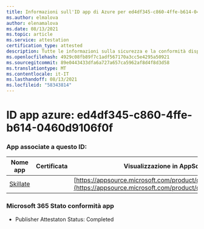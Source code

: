 ```yaml
---
title: Informazioni sull'ID app di Azure per ed4df345-c860-4ffe-b614-0460d9106f0f
ms.author: elmalova
author: elenamalova
ms.date: 08/13/2021
ms.topic: article
ms.service: attestation
certification_type: attested
description: Tutte le informazioni sulla sicurezza e la conformità disponibili per ed4df345-c860-4ffe-b614-0460d9106f0f.
ms.openlocfilehash: 4929c08fb89f7c1adf567170a3cc5e4295a50921
ms.sourcegitcommit: 89e0443433dfa6a727a657ca5962af8d4f8d3d58
ms.translationtype: MT
ms.contentlocale: it-IT
ms.lasthandoff: 08/13/2021
ms.locfileid: "58343814"
---
```

# <a name="azure-app-id-ed4df345-c860-4ffe-b614-0460d9106f0f"></a>ID app azure: ed4df345-c860-4ffe-b614-0460d9106f0f


### <a name="apps-associated-with-this-id"></a>App associate a questo ID:
| **Nome app** | **Certificata** | **Visualizzazione in AppSource** |
|--------------|---------------|-----------------------|
| [Skillate](https://docs.microsoft.com/microsoft-365-app-certification/forward/WA200002490) |  | [https://appsource.microsoft.com/product/office/WA200002490](https://appsource.microsoft.com/product/office/WA200002490) |

### <a name="microsoft-365-app-compliance-status"></a>Microsoft 365 Stato conformità app
- Publisher Attestaton Status: Completed

